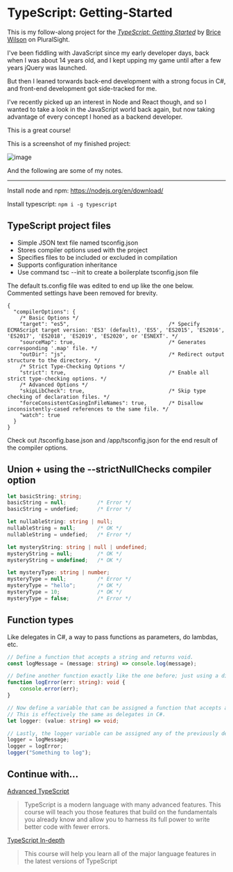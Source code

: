 # TypeScript: Getting-Started

This is my follow-along project for the [*TypeScript: Getting Started*](https://app.pluralsight.com/library/courses/typescript-getting-started/table-of-contents) by [Brice Wilson](https://app.pluralsight.com/profile/author/brice-wilson) on PluralSight.

I've been fiddling with JavaScript since my early developer days, back when I was about 14 years old, and I kept upping my game until after a few years jQuery was launched.

But then I leaned torwards back-end development with a strong focus in C#, and front-end development got side-tracked for me.

I've recently picked up an interest in Node and React though, and so I wanted to take a look in the JavaScript world back again, but now taking advantage of every concept I honed as a backend developer.

This is a great course!

This is a screenshot of my finished project:

![image](https://user-images.githubusercontent.com/4335855/113956395-c4d3e400-97f3-11eb-8a99-6a1dc603084c.png)

And the following are some of my notes.

----------

Install node and npm:
https://nodejs.org/en/download/

Install typescript:
`npm i -g typescript`

## TypeScript project files

- Simple JSON text file named tsconfig.json
- Stores compiler options used with the project
- Specifies files to be included or excluded in compilation
- Supports configuration inheritance
- Use command tsc --init to create a boilerplate tsconfig.json file

The default ts.config file was edited to end up like the one below. Commented settings have been removed for brevity.

```
{ 
  "compilerOptions": { 
    /* Basic Options */ 
    "target": "es5",                                /* Specify ECMAScript target version: 'ES3' (default), 'ES5', 'ES2015', 'ES2016', 'ES2017', 'ES2018', 'ES2019', 'ES2020', or 'ESNEXT'. */ 
    "sourceMap": true,                              /* Generates corresponding '.map' file. */ 
    "outDir": "js",                                 /* Redirect output structure to the directory. */ 
    /* Strict Type-Checking Options */ 
    "strict": true,                                 /* Enable all strict type-checking options. */ 
    /* Advanced Options */ 
    "skipLibCheck": true,                           /* Skip type checking of declaration files. */ 
    "forceConsistentCasingInFileNames": true,       /* Disallow inconsistently-cased references to the same file. */ 
    "watch": true 
  } 
}
```

Check out /tsconfig.base.json and /app/tsconfig.json for the end result of the compiler options.

## Union + using the --strictNullChecks compiler option

``` typescript
let basicString: string;
basicString = null;          /* Error */
basicString = undefied;      /* Error */

let nullableString: string | null;
nullableString = null;       /* OK */
nullableString = undefied;   /* Error */

let mysteryString: string | null | undefined;
mysteryString = null;        /* OK */
mysteryString = undefined;   /* OK */

let mysteryType: string | number;
mysteryType = null;          /* Error */
mysteryType = "hello";       /* OK */
mysteryType = 10;            /* OK */
mysteryType = false;         /* Error */
```

## Function types

Like delegates in C#, a way to pass functions as parameters, do lambdas, etc.

``` typescript
// Define a function that accepts a string and returns void.
const logMessage = (message: string) => console.log(message);

// Define another function exactly like the one before; just using a different syntax.
function logError(err: string): void {
    console.error(err);
}

// Now define a variable that can be assigned a function that accepts a string and returns void.
// This is effectively the same as delegates in C#.
let logger: (value: string) => void;

// Lastly, the logger variable can be assigned any of the previously declared functions:
logger = logMessage;
logger = logError;
logger("Something to log");
```

## Continue with...

[Advanced TypeScript](https://app.pluralsight.com/library/courses/typescript-advanced/table-of-contents)

> TypeScript is a modern language with many advanced features. This course will teach you those features that build on the fundamentals you already know and allow you to harness its full power to write better code with fewer errors.

[TypeScript In-depth](https://app.pluralsight.com/library/courses/typescript-in-depth/table-of-contents)

> This course will help you learn all of the major language features in the latest versions of TypeScript

